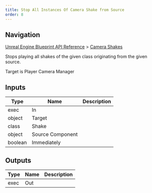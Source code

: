 ```yaml
---
title: Stop All Instances Of Camera Shake from Source
order: 8
---
```

## Navigation

[Unreal Engine Blueprint API Reference](https://dev.epicgames.com/documentation/en-us/unreal-engine/BlueprintAPI) > [Camera Shakes](https://dev.epicgames.com/documentation/en-us/unreal-engine/BlueprintAPI/CameraShakes)

Stops playing all shakes of the given class originating from the given source.

Target is Player Camera Manager

## Inputs

| Type | Name | Description |
| --- | --- | --- |
| exec | In |  |
| object | Target |  |
| class | Shake |  |
| object | Source Component |  |
| boolean | Immediately |  |

## Outputs

| Type | Name | Description |
| --- | --- | --- |
| exec | Out |  |
